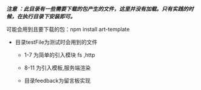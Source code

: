  ***注意 ：此目录有一些需要下载的包产生的文件，这里并没有加载。只有实践的时候，在执行目录下安装即可。***

可能会用到且要下载的包：npm install art-template



- 目录testFile为测试时会用到的文件
  + 1-7 为简单的引入模块  fs ,http

  + 8-11  为引入模板,服务端渲染

  + 目录feedback为留言板实现

    